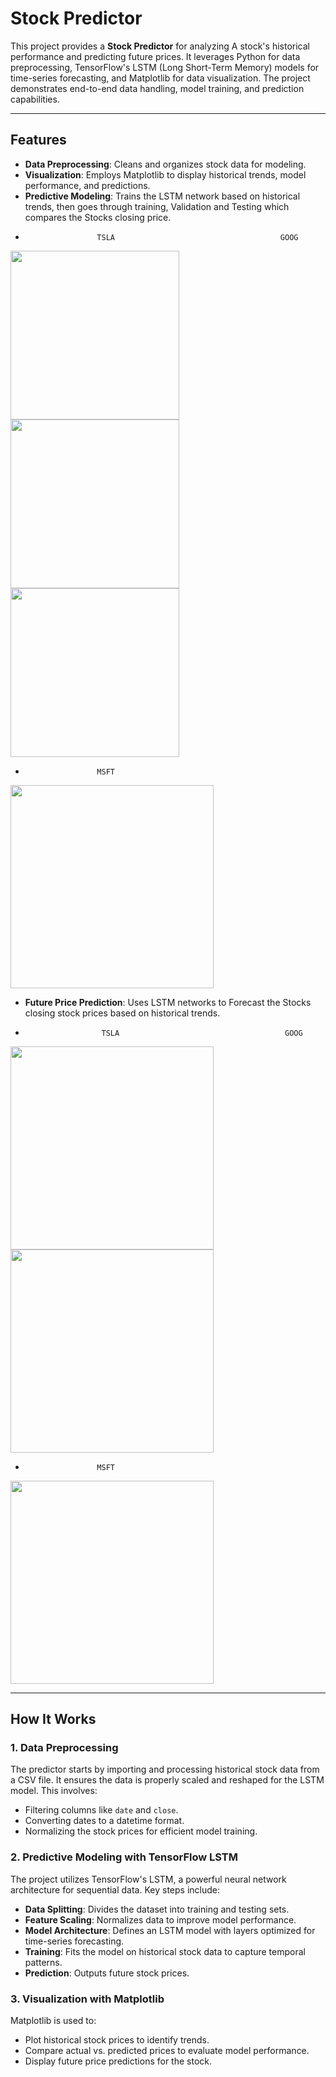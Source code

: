 # Stock Predictor

This project provides a **Stock Predictor** for analyzing A stock's historical performance and predicting future prices. It leverages Python for data preprocessing, TensorFlow's LSTM (Long Short-Term Memory) models for time-series forecasting, and Matplotlib for data visualization. The project demonstrates end-to-end data handling, model training, and prediction capabilities.


---

## Features

- **Data Preprocessing**: Cleans and organizes stock data for modeling.
- **Visualization**: Employs Matplotlib to display historical trends, model performance, and predictions.
- **Predictive Modeling**: Trains the LSTM network based on historical trends, then goes through training, Validation and Testing which compares the Stocks closing price.
-                     TSLA                                     GOOG
<img src="https://github.com/user-attachments/assets/fed42445-0708-4aab-a020-f789d66ffa83" width="270">
<img src="https://github.com/user-attachments/assets/eeb1e097-8c6d-4270-af96-b2212d1ccce6" width="270">
<img src="https://github.com/user-attachments/assets/8de741b8-e04b-4807-943e-0e6f1eb023d5" width="270">

-                     MSFT
<img src="https://github.com/user-attachments/assets/8de741b8-e04b-4807-943e-0e6f1eb023d5" width="325">

- **Future Price Prediction**: Uses LSTM networks to Forecast the Stocks closing stock prices based on historical trends.

-                      TSLA                                     GOOG
<img src="https://github.com/user-attachments/assets/ec022f06-bc1e-47ee-94ec-bc890df54967" width="325">
<img src="https://github.com/user-attachments/assets/c65772b5-cec1-4653-adca-4396bca0c858" width="325">

-                     MSFT
<img src="https://github.com/user-attachments/assets/dd351163-045b-44c6-ac13-1d1d3f71236e" width="325">


---

## How It Works

### 1. Data Preprocessing

The predictor starts by importing and processing historical stock data from a CSV file. It ensures the data is properly scaled and reshaped for the LSTM model. This involves:
- Filtering columns like `date` and `close`.
- Converting dates to a datetime format.
- Normalizing the stock prices for efficient model training.

### 2. Predictive Modeling with TensorFlow LSTM

The project utilizes TensorFlow's LSTM, a powerful neural network architecture for sequential data. Key steps include:
- **Data Splitting**: Divides the dataset into training and testing sets.
- **Feature Scaling**: Normalizes data to improve model performance.
- **Model Architecture**: Defines an LSTM model with layers optimized for time-series forecasting.
- **Training**: Fits the model on historical stock data to capture temporal patterns.
- **Prediction**: Outputs future stock prices.

### 3. Visualization with Matplotlib

Matplotlib is used to:
- Plot historical stock prices to identify trends.
- Compare actual vs. predicted prices to evaluate model performance.
- Display future price predictions for the stock.
